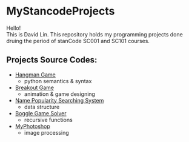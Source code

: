 # MyStancodeProjects
Hello!\
This is David Lin.
This repository holds my programming projects done druing the period of stanCode SC001 and SC101 courses.

## Projects Source Codes:
* [Hangman Game](https://github.com/aspire3003/MyStancodeProjects/tree/main/stanCode_Projects/hangman_game.py)
    * python semantics & syntax
* [Breakout Game](https://github.com/aspire3003/MyStancodeProjects/tree/main/stanCode_Projects/break_out_game)
    * animation & game designing
* [Name Popularity Searching System](https://github.com/aspire3003/MyStancodeProjects/tree/main/stanCode_Projects/name_searching_system)
    * data structure
* [Boggle Game Solver](https://github.com/aspire3003/MyStancodeProjects/tree/main/stanCode_Projects/boggle_game_solver)
    * recursive functions
* [MyPhotoshop](https://github.com/aspire3003/MyStancodeProjects/tree/main/stanCode_Projects/stanCodoshop)
    * image processing 
